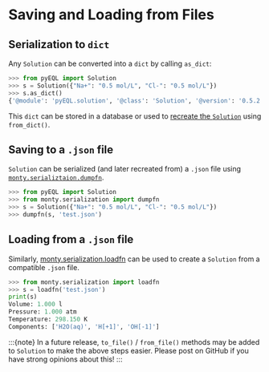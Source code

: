 # Saving and Loading from Files

## Serialization to `dict`

Any `Solution` can be converted into a `dict` by calling `as_dict`:

```python
>>> from pyEQL import Solution
>>> s = Solution({"Na+": "0.5 mol/L", "Cl-": "0.5 mol/L"})
>>> s.as_dict()
{'@module': 'pyEQL.solution', '@class': 'Solution', '@version': '0.5.2', 'solutes': {'H2O(aq)': '55.34455402076251 mol', 'H[+1]': '1e-07 mol', 'OH[-1]': '1e-07 mol'}, 'volume': '1 l', 'temperature': '298.15 K', 'pressure': '1 atm', 'pH': 7.0, 'pE': 8.5, 'balance_charge': None, 'solvent': 'H2O(aq)', 'engine': 'native', 'database': {'@module': 'maggma.stores.mongolike', '@class': 'JSONStore', '@version': '0.19.1.post1.dev1792+g0517496', 'paths': ['/home/ryan/mambaforge/envs/pbx/code/pyEQL/src/pyEQL/database/pyeql_db.json'], 'read_only': True, 'serialization_option': None, 'serialization_default': None, 'key': 'formula'}}
```

This `dict` can be stored in a database or used to [recreate the `Solution`](creating.md)
using `from_dict()`.

## Saving to a `.json` file

`Solution` can be serialized (and later recreated from) a `.json` file using
[`monty.serializtaion.dumpfn`](https://pythonhosted.org/monty/monty.html#module-monty.serialization).

```python
>>> from pyEQL import Solution
>>> from monty.serialization import dumpfn
>>> s = Solution({"Na+": "0.5 mol/L", "Cl-": "0.5 mol/L"})
>>> dumpfn(s, 'test.json')
```

## Loading from a `.json` file

Similarly, [monty.serialization.loadfn](https://pythonhosted.org/monty/monty.html#module-monty.serialization) can be used to create a `Solution` from a compatible
`.json` file.

```python
>>> from monty.serialization import loadfn
>>> s = loadfn('test.json')
print(s)
Volume: 1.000 l
Pressure: 1.000 atm
Temperature: 298.150 K
Components: ['H2O(aq)', 'H[+1]', 'OH[-1]']
```

:::{note}
In a future release, `to_file()` / `from_file()` methods may be added to `Solution` to
make the above steps easier. Please post on GitHub if you have strong opinions about
this!
:::
